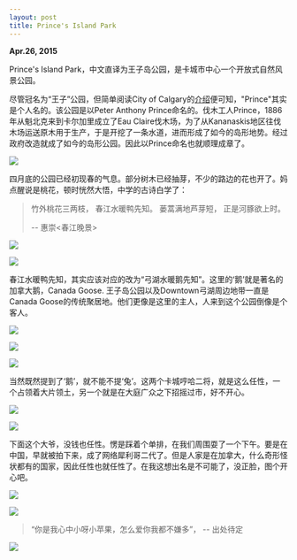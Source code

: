 ```yaml
---
layout: post
title: Prince's Island Park
---
```

**Apr.26, 2015**

Prince's Island Park，中文直译为王子岛公园，是卡城市中心一个开放式自然风景公园。

尽管冠名为“王子”公园，但简单阅读City of Calgary的[介绍](http://www.calgary.ca/CSPS/Parks/Pages/Locations/Downtown-parks/Princes-Island-Park.aspx)便可知，"Prince"其实是个人名的。该公园是以Peter Anthony Prince命名的。伐木工人Prince，1886年从魁北克来到卡尔加里成立了Eau Claire伐木场，为了从Kananaskis地区往伐木场运送原木用于生产，于是开挖了一条水道，进而形成了如今的岛形地势。经过政府改造就成了如今的岛形公园。因此以Prince命名也就顺理成章了。

![](http://i.imgur.com/sL0OgFp.jpg)

四月底的公园已经初现春的气息。部分树木已经抽芽，不少的路边的花也开了。妈点醒说是桃花，顿时恍然大悟，中学的古诗白学了：

> 竹外桃花三两枝，
> 春江水暖鸭先知。
> 蒌蒿满地芦芽短，
> 正是河豚欲上时。
> 
> -- 惠崇<春江晚景>

![](http://i.imgur.com/2CH7mT2.jpg)

![](http://i.imgur.com/8sDJnLx.jpg)

春江水暖鸭先知，其实应该对应的改为“弓湖水暖鹅先知”。这里的‘鹅’就是著名的加拿大鹅，Canada Goose. 王子岛公园以及Downtown弓湖周边地带一直是Canada Goose的传统聚居地。他们更像是这里的主人，人来到这个公园倒像是个客人。

![](http://i.imgur.com/HhF9Gxn.jpg)

![](http://i.imgur.com/Oewas7J.jpg)

![](http://i.imgur.com/I1bL6Ui.jpg)

当然既然提到了‘鹅’，就不能不提‘兔’。这两个卡城哼哈二将，就是这么任性，一个占领着大片领土，另一个就是在大庭广众之下招摇过市，好不开心。

![](http://i.imgur.com/w0zMo7P.jpg)

![](http://i.imgur.com/YvvDrYA.jpg)

下面这个大爷，没钱也任性。愣是踩着个单排，在我们周围耍了一个下午。要是在中国，早就被拍下来，成了网络犀利哥二代了。但是人家是在加拿大，什么奇形怪状都有的国家，因此任性也就任性了。在我这想出名是不可能了，没正脸，图个开心吧。

![](http://i.imgur.com/mKlZ93y.jpg)

![](http://i.imgur.com/1HvZKiR.jpg)

> “你是我心中小呀小苹果，怎么爱你我都不嫌多”， -- 出处待定

![](http://i.imgur.com/wv4XxMw.jpg)